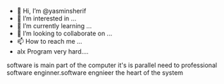 - 👋 Hi, I’m @yasminsherif
- 👀 I’m interested in ...
- 🌱 I’m currently learning ...
- 💞️ I’m looking to collaborate on ...
- 📫 How to reach me ...
- alx Program very hard....

<!---
yasminsherif/yasminsherif is a ✨ special ✨ repository because its `README.md` (this file) appears on your GitHub profile.
You can click the Preview link to take a look at your changes.
--->
software is main part of the computer it's is parallel need to professional software enginner.software engnieer the heart  of the system 
